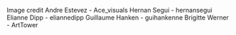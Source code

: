 Image credit
Andre Estevez - Ace_visuals
Hernan Segui - hernansegui
Elianne Dipp - eliannedipp
Guillaume Hanken - guihankenne
Brigitte Werner - ArtTower
